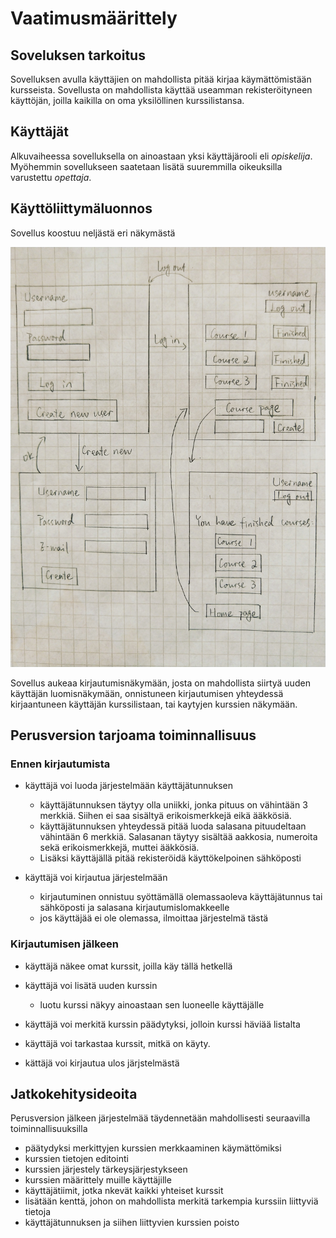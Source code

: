 # Vaatimusmäärittely
## Soveluksen tarkoitus

Sovelluksen avulla käyttäjien on mahdollista pitää kirjaa käymättömistään kursseista. Sovellusta on mahdollista käyttää useamman rekisteröityneen käyttöjän, joilla kaikilla on oma yksilöllinen kurssilistansa.

## Käyttäjät

Alkuvaiheessa sovelluksella on ainoastaan yksi käyttäjärooli eli _opiskelija_. Myöhemmin sovellukseen saatetaan lisätä suuremmilla oikeuksilla varustettu _opettaja_.

## Käyttöliittymäluonnos

Sovellus koostuu neljästä eri näkymästä

![kuva käyttöliittymäluonnoksesta](https://github.com/lchz/otm-harjoitustyo/blob/master/Kurssien_seurantajarjestelma/dokumentaatio/kuvat/kayttoliittymaluonnos.jpg)

Sovellus aukeaa kirjautumisnäkymään, josta on mahdollista siirtyä uuden käyttäjän luomisnäkymään, onnistuneen kirjautumisen yhteydessä kirjaantuneen käyttäjän kurssilistaan, tai kaytyjen kurssien näkymään. 

## Perusversion tarjoama toiminnallisuus

### Ennen kirjautumista

* käyttäjä voi luoda järjestelmään käyttäjätunnuksen
  * käyttäjätunnuksen täytyy olla uniikki, jonka pituus on vähintään 3 merkkiä. Siihen ei saa sisältyä erikoismerkkejä eikä ääkkösiä.
  * käyttäjätunnuksen yhteydessä pitää luoda salasana pituudeltaan vähintään 6 merkkiä. Salasanan täytyy sisältää aakkosia, numeroita sekä erikoismerkkejä, muttei ääkkösiä.
  * Lisäksi käyttäjällä pitää rekisteröidä käyttökelpoinen sähköposti

* käyttäjä voi kirjautua järjestelmään
  * kirjautuminen onnistuu syöttämällä olemassaoleva käyttäjätunnus tai sähköposti ja salasana kirjautumislomakkeelle
  * jos käyttäjää ei ole olemassa, ilmoittaa järjestelmä tästä

### Kirjautumisen jälkeen

* käyttäjä näkee omat kurssit, joilla käy tällä hetkellä

* käyttäjä voi lisätä uuden kurssin
  * luotu kurssi näkyy ainoastaan sen luoneelle käyttäjälle

* käyttäjä voi merkitä kurssin päädytyksi, jolloin kurssi häviää listalta

* käyttäjä voi tarkastaa kurssit, mitkä on käyty.

*  kättäjä voi kirjautua ulos järjstelmästä

## Jatkokehitysideoita

Perusversion jälkeen järjestelmää täydennetään mahdollisesti seuraavilla toiminnallisuuksilla

  * päätydyksi merkittyjen kurssien merkkaaminen käymättömiksi
  * kurssien tietojen editointi
  * kurssien järjestely tärkeysjärjestykseen
  * kurssien määrittely muille käyttäjille
  * käyttäjätiimit, jotka nkevät kaikki yhteiset kurssit
  * lisätään kenttä, johon on mahdollista merkitä tarkempia kurssiin liittyviä tietoja
  * käyttäjätunnuksen ja siihen liittyvien kurssien poisto
